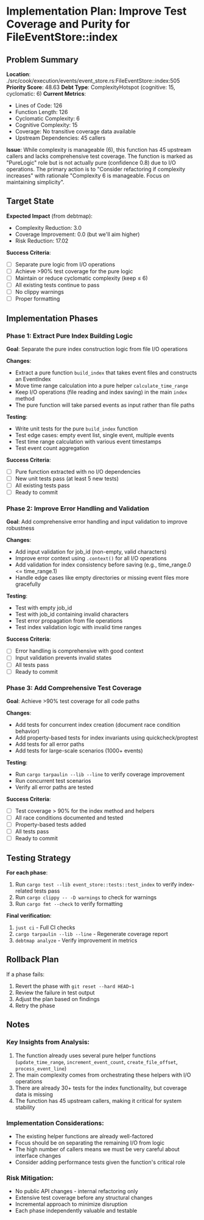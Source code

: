 # Implementation Plan: Improve Test Coverage and Purity for FileEventStore::index

## Problem Summary

**Location**: ./src/cook/execution/events/event_store.rs:FileEventStore::index:505
**Priority Score**: 48.63
**Debt Type**: ComplexityHotspot (cognitive: 15, cyclomatic: 6)
**Current Metrics**:
- Lines of Code: 126
- Function Length: 126
- Cyclomatic Complexity: 6
- Cognitive Complexity: 15
- Coverage: No transitive coverage data available
- Upstream Dependencies: 45 callers

**Issue**: While complexity is manageable (6), this function has 45 upstream callers and lacks comprehensive test coverage. The function is marked as "PureLogic" role but is not actually pure (confidence 0.8) due to I/O operations. The primary action is to "Consider refactoring if complexity increases" with rationale "Complexity 6 is manageable. Focus on maintaining simplicity".

## Target State

**Expected Impact** (from debtmap):
- Complexity Reduction: 3.0
- Coverage Improvement: 0.0 (but we'll aim higher)
- Risk Reduction: 17.02

**Success Criteria**:
- [ ] Separate pure logic from I/O operations
- [ ] Achieve >90% test coverage for the pure logic
- [ ] Maintain or reduce cyclomatic complexity (keep ≤ 6)
- [ ] All existing tests continue to pass
- [ ] No clippy warnings
- [ ] Proper formatting

## Implementation Phases

### Phase 1: Extract Pure Index Building Logic

**Goal**: Separate the pure index construction logic from file I/O operations

**Changes**:
- Extract a pure function `build_index` that takes event files and constructs an EventIndex
- Move time range calculation into a pure helper `calculate_time_range`
- Keep I/O operations (file reading and index saving) in the main `index` method
- The pure function will take parsed events as input rather than file paths

**Testing**:
- Write unit tests for the pure `build_index` function
- Test edge cases: empty event list, single event, multiple events
- Test time range calculation with various event timestamps
- Test event count aggregation

**Success Criteria**:
- [ ] Pure function extracted with no I/O dependencies
- [ ] New unit tests pass (at least 5 new tests)
- [ ] All existing tests pass
- [ ] Ready to commit

### Phase 2: Improve Error Handling and Validation

**Goal**: Add comprehensive error handling and input validation to improve robustness

**Changes**:
- Add input validation for job_id (non-empty, valid characters)
- Improve error context using `.context()` for all I/O operations
- Add validation for index consistency before saving (e.g., time_range.0 <= time_range.1)
- Handle edge cases like empty directories or missing event files more gracefully

**Testing**:
- Test with empty job_id
- Test with job_id containing invalid characters
- Test error propagation from file operations
- Test index validation logic with invalid time ranges

**Success Criteria**:
- [ ] Error handling is comprehensive with good context
- [ ] Input validation prevents invalid states
- [ ] All tests pass
- [ ] Ready to commit

### Phase 3: Add Comprehensive Test Coverage

**Goal**: Achieve >90% test coverage for all code paths

**Changes**:
- Add tests for concurrent index creation (document race condition behavior)
- Add property-based tests for index invariants using quickcheck/proptest
- Add tests for all error paths
- Add tests for large-scale scenarios (1000+ events)

**Testing**:
- Run `cargo tarpaulin --lib --line` to verify coverage improvement
- Run concurrent test scenarios
- Verify all error paths are tested

**Success Criteria**:
- [ ] Test coverage > 90% for the index method and helpers
- [ ] All race conditions documented and tested
- [ ] Property-based tests added
- [ ] All tests pass
- [ ] Ready to commit

## Testing Strategy

**For each phase**:
1. Run `cargo test --lib event_store::tests::test_index` to verify index-related tests pass
2. Run `cargo clippy -- -D warnings` to check for warnings
3. Run `cargo fmt --check` to verify formatting

**Final verification**:
1. `just ci` - Full CI checks
2. `cargo tarpaulin --lib --line` - Regenerate coverage report
3. `debtmap analyze` - Verify improvement in metrics

## Rollback Plan

If a phase fails:
1. Revert the phase with `git reset --hard HEAD~1`
2. Review the failure in test output
3. Adjust the plan based on findings
4. Retry the phase

## Notes

### Key Insights from Analysis:
1. The function already uses several pure helper functions (`update_time_range`, `increment_event_count`, `create_file_offset`, `process_event_line`)
2. The main complexity comes from orchestrating these helpers with I/O operations
3. There are already 30+ tests for the index functionality, but coverage data is missing
4. The function has 45 upstream callers, making it critical for system stability

### Implementation Considerations:
- The existing helper functions are already well-factored
- Focus should be on separating the remaining I/O from logic
- The high number of callers means we must be very careful about interface changes
- Consider adding performance tests given the function's critical role

### Risk Mitigation:
- No public API changes - internal refactoring only
- Extensive test coverage before any structural changes
- Incremental approach to minimize disruption
- Each phase independently valuable and testable